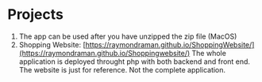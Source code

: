 # Projects

1. The app can be used after you have unzipped the zip file (MacOS)
2. Shopping Website: [https://raymondraman.github.io/ShoppingWebsite/](https://raymondraman.github.io/Shoppingwebsite/)
   The whole application is deployed throught php with both backend and front end.
   The website is just for reference. Not the complete application. 
